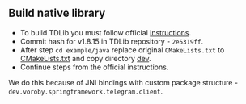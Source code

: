 ## Build native library

* To build TDLib you must follow official [instructions](https://tdlib.github.io/td/build.html?language=Java).
* Commit hash for v1.8.15 in TDLib repository - `2e5319ff`.
* After step `cd example/java` 
replace original `CMakeLists.txt` to [CMakeLists.txt](https://github.com/p-vorobyev/spring-boot-starter-telegram/blob/master/libs/build/CMakeLists.txt) 
and copy directory [dev](https://github.com/p-vorobyev/spring-boot-starter-telegram/blob/master/libs/build/dev). 
* Continue steps from the official instructions.


We do this because of JNI bindings with custom package structure - `dev.voroby.springframework.telegram.client`. 

